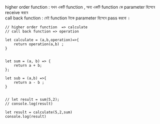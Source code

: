 higher order function : যখন একটি function , অন্য একটি function কে parameter হিসেবে receive  করবে  <br>
call back function : যেই function টাকে parameter হিসেবে pass  করবো । 

```
// higher order function  => calculate
// call back function => operation 

let calculate = (a,b,operation)=>{
    return operation(a,b) ;
}


let sum = (a, b) => {
    return a + b;
};

let sub = (a,b) =>{
    return a - b ;
}


// let result = sum(5,2);
// console.log(result)

let result = calculate(5,2,sum)
console.log(result)
```
